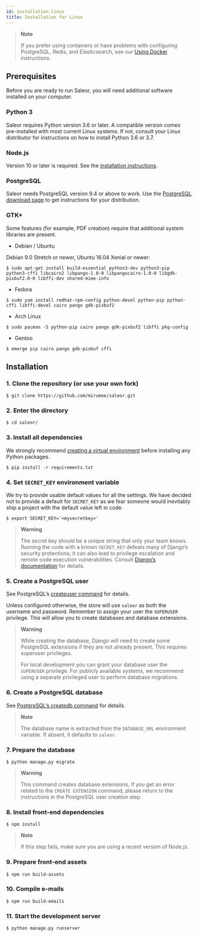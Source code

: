 ```yaml
---
id: installation-linux
title: Installation for Linux
---
```


> **Note**
> 
> If you prefer using containers or have problems with configuring PostgreSQL, Redis, and Elasticsearch, see our [Using Docker](getting-started/docker.md) instructions.


## Prerequisites 

Before you are ready to run Saleor, you will need additional software installed on your computer.


### Python 3

Saleor requires Python version 3.6 or later. A compatible version comes pre-installed with most current Linux systems. If not, consult your Linux distributor for instructions on how to install Python 3.6 or 3.7.


### Node.js

Version 10 or later is required. See the [installation instructions](https://nodejs.org/en/download/package-manager/).


### PostgreSQL

Saleor needs PostgreSQL version 9.4 or above to work. Use the [PostgreSQL download page](https://www.postgresql.org/download/) to get instructions for your distribution.


### GTK+

Some features (for example, PDF creation) require that additional system libraries are present.


* Debian / Ubuntu

Debian 9.0 Stretch or newer, Ubuntu 16.04 Xenial or newer:

```shell-session
$ sudo apt-get install build-essential python3-dev python3-pip python3-cffi libcairo2 libpango-1.0-0 libpangocairo-1.0-0 libgdk-pixbuf2.0-0 libffi-dev shared-mime-info
```


* Fedora

```shell-session
$ sudo yum install redhat-rpm-config python-devel python-pip python-cffi libffi-devel cairo pango gdk-pixbuf2
```


* Arch Linux

```shell-session
$ sudo pacman -S python-pip cairo pango gdk-pixbuf2 libffi pkg-config
```


* Gentoo

```shell-session
$ emerge pip cairo pango gdk-pixbuf cffi
```


## Installation


### 1. Clone the repository (or use your own fork)

```shell-session
$ git clone https://github.com/mirumee/saleor.git
```

### 2. Enter the directory

```shell-session
$ cd saleor/
```


### 3. Install all dependencies

We strongly recommend [creating a virtual environment](https://docs.python.org/3/tutorial/venv.html) before installing any Python packages.

```shell-session
$ pip install -r requirements.txt
```


### 4. Set `SECRET_KEY` environment variable

We try to provide usable default values for all the settings. We have decided not to provide a default for `SECRET_KEY` as we fear someone would inevitably ship a project with the default value left in code.

```shell-session
$ export SECRET_KEY='<mysecretkey>'
```

> **Warning**
>
> The secret key should be a unique string that only your team knows. Running the code with a known `SECRET_KEY` defeats many of Django’s security protections; it can also lead to privilege escalation and remote code execution vulnerabilities. Consult [Django’s documentation](https://docs.djangoproject.com/en/1.11/ref/settings/#secret-key) for details.


### 5. Create a PostgreSQL user

See PostgreSQL’s [createuser command](https://www.postgresql.org/docs/current/static/app-createuser.html) for details.

Unless configured otherwise, the store will use `saleor` as both the username and password. Remember to assign your user the `SUPERUSER` privilege. This will allow you to create databases and database extensions.

> **Warning**
>
> While creating the database, Django will need to create some PostgreSQL extensions if they are not already present. This requires superuser privileges.
>
> For local development you can grant your database user the `SUPERUSER` privilege. For publicly available systems, we recommend using a separate privileged user to perform database migrations.


### 6. Create a PostgreSQL database

See [PostgreSQL’s createdb command](https://www.postgresql.org/docs/current/static/app-createdb.html) for details.

> **Note**
>
> The database name is extracted from the `DATABASE_URL` environment variable. If absent, it defaults to `saleor`.


### 7. Prepare the database

```shell-session
$ python manage.py migrate
```

> **Warning**
>
> This command creates database extensions. If you get an error related to the `CREATE EXTENSION` command, please return to the instructions in the PostgreSQL user creation step.


### 8. Install front-end dependencies

```shell-session
$ npm install
```

> **Note**
>
> If this step fails, make sure you are using a recent version of Node.js.

### 9. Prepare front-end assets

```shell-session
$ npm run build-assets
```


### 10. Compile e-mails

```shell-session
$ npm run build-emails
```


### 11. Start the development server

```shell-session
$ python manage.py runserver
```